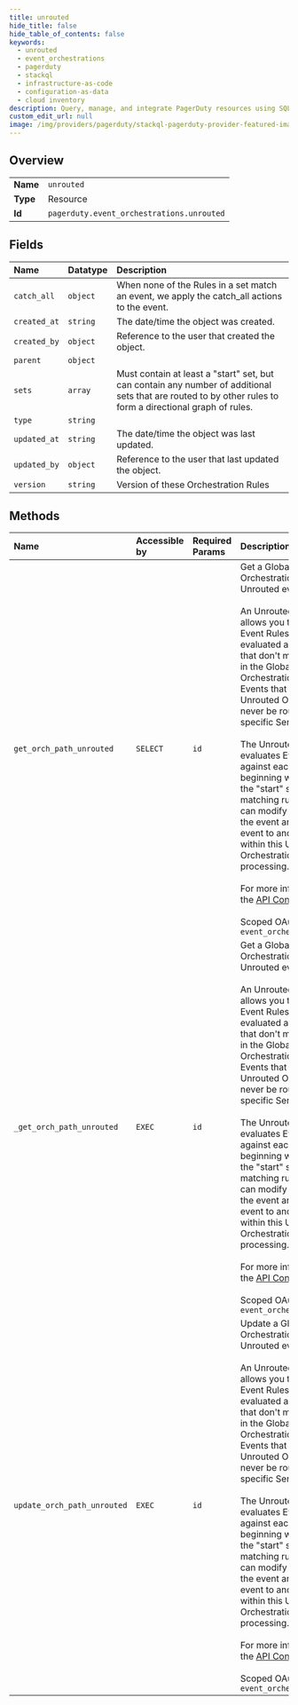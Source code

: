 ```yaml
---
title: unrouted
hide_title: false
hide_table_of_contents: false
keywords:
  - unrouted
  - event_orchestrations
  - pagerduty    
  - stackql
  - infrastructure-as-code
  - configuration-as-data
  - cloud inventory
description: Query, manage, and integrate PagerDuty resources using SQL
custom_edit_url: null
image: /img/providers/pagerduty/stackql-pagerduty-provider-featured-image.png
---
```

  
    

## Overview
<table><tbody>
<tr><td><b>Name</b></td><td><code>unrouted</code></td></tr>
<tr><td><b>Type</b></td><td>Resource</td></tr>
<tr><td><b>Id</b></td><td><code>pagerduty.event_orchestrations.unrouted</code></td></tr>
</tbody></table>

## Fields
| Name | Datatype | Description |
|:-----|:---------|:------------|
| `catch_all` | `object` | When none of the Rules in a set match an event, we apply the catch_all actions to the event. |
| `created_at` | `string` | The date/time the object was created. |
| `created_by` | `object` | Reference to the user that created the object. |
| `parent` | `object` |  |
| `sets` | `array` | Must contain at least a "start" set, but can contain any number of additional sets that are routed to by other rules to form a directional graph of rules. |
| `type` | `string` |  |
| `updated_at` | `string` | The date/time the object was last updated. |
| `updated_by` | `object` | Reference to the user that last updated the object. |
| `version` | `string` | Version of these Orchestration Rules |
## Methods
| Name | Accessible by | Required Params | Description |
|:-----|:--------------|:----------------|:------------|
| `get_orch_path_unrouted` | `SELECT` | `id` | Get a Global Event Orchestration's Rules for Unrouted events.<br /><br />An Unrouted Orchestration allows you to create a set of Event Rules that will be evaluated against all events that don't match any rules in the Global Orchestration's Router. Events that reach the Unrouted Orchestration will never be routed to a specific Service.<br /><br />The Unrouted Orchestration evaluates Events sent to it against each of its rules, beginning with the rules in the "start" set. When a matching rule is found, it can modify and enhance the event and can route the event to another set of rules within this Unrouted Orchestration for further processing.<br /><br />For more information see the [API Concepts Document](../../api-reference/ZG9jOjI3NDc5Nzc-api-concepts#event-orchestrations)<br /><br />Scoped OAuth requires: `event_orchestrations.read`<br /> |
| `_get_orch_path_unrouted` | `EXEC` | `id` | Get a Global Event Orchestration's Rules for Unrouted events.<br /><br />An Unrouted Orchestration allows you to create a set of Event Rules that will be evaluated against all events that don't match any rules in the Global Orchestration's Router. Events that reach the Unrouted Orchestration will never be routed to a specific Service.<br /><br />The Unrouted Orchestration evaluates Events sent to it against each of its rules, beginning with the rules in the "start" set. When a matching rule is found, it can modify and enhance the event and can route the event to another set of rules within this Unrouted Orchestration for further processing.<br /><br />For more information see the [API Concepts Document](../../api-reference/ZG9jOjI3NDc5Nzc-api-concepts#event-orchestrations)<br /><br />Scoped OAuth requires: `event_orchestrations.read`<br /> |
| `update_orch_path_unrouted` | `EXEC` | `id` | Update a Global Event Orchestration's Rules for Unrouted events.<br /><br />An Unrouted Orchestration allows you to create a set of Event Rules that will be evaluated against all events that don't match any rules in the Global Orchestration's Router. Events that reach the Unrouted Orchestration will never be routed to a specific Service.<br /><br />The Unrouted Orchestration evaluates Events sent to it against each of its rules, beginning with the rules in the "start" set. When a matching rule is found, it can modify and enhance the event and can route the event to another set of rules within this Unrouted Orchestration for further processing.<br /><br />For more information see the [API Concepts Document](../../api-reference/ZG9jOjI3NDc5Nzc-api-concepts#event-orchestrations)<br /><br />Scoped OAuth requires: `event_orchestrations.write`<br /> |
